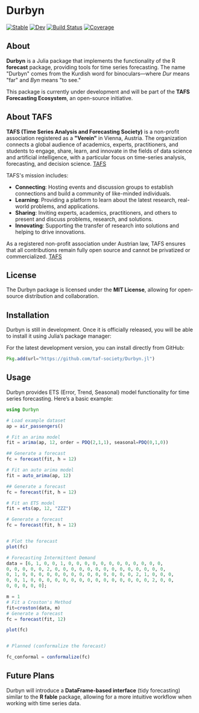 # Durbyn

[![Stable](https://img.shields.io/badge/docs-stable-blue.svg)](https://taf-society.github.io/Durbyn.jl/stable/)
[![Dev](https://img.shields.io/badge/docs-dev-blue.svg)](https://taf-society.github.io/Durbyn.jl/dev/)
[![Build Status](https://github.com/taf-society/Durbyn.jl/actions/workflows/CI.yml/badge.svg?branch=main)](https://github.com/taf-society/Durbyn.jl/actions/workflows/CI.yml?query=branch%3Amain)
[![Coverage](https://codecov.io/gh/taf-society/Durbyn.jl/branch/main/graph/badge.svg)](https://codecov.io/gh/taf-society/Durbyn.jl)


## About

**Durbyn** is a Julia package that implements the functionality of the R **forecast** package, providing tools for time series forecasting. The name "Durbyn" comes from the Kurdish word for binoculars—where *Dur* means "far" and *Byn* means "to see."

This package is currently under development and will be part of the **TAFS Forecasting Ecosystem**, an open-source initiative.

## About TAFS

**TAFS (Time Series Analysis and Forecasting Society)** is a non-profit association registered as a **"Verein"** in Vienna, Austria. The organization connects a global audience of academics, experts, practitioners, and students to engage, share, learn, and innovate in the fields of data science and artificial intelligence, with a particular focus on time-series analysis, forecasting, and decision science. [TAFS](https://taf-society.org/)


TAFS's mission includes:

- **Connecting**: Hosting events and discussion groups to establish connections and build a community of like-minded individuals.
- **Learning**: Providing a platform to learn about the latest research, real-world problems, and applications.
- **Sharing**: Inviting experts, academics, practitioners, and others to present and discuss problems, research, and solutions.
- **Innovating**: Supporting the transfer of research into solutions and helping to drive innovations.

As a registered non-profit association under Austrian law, TAFS ensures that all contributions remain fully open source and cannot be privatized or commercialized. [TAFS](https://taf-society.org/)

## License

The Durbyn package is licensed under the **MIT License**, allowing for open-source distribution and collaboration.

## Installation

Durbyn is still in development. Once it is officially released, you will be able to install it using Julia’s package manager:


For the latest development version, you can install directly from GitHub:

```julia
Pkg.add(url="https://github.com/taf-society/Durbyn.jl")
```

## Usage

Durbyn provides ETS (Error, Trend, Seasonal) model functionality for time series forecasting. Here’s a basic example:

```julia
using Durbyn

# Load example dataset
ap = air_passengers()

# Fit an arima model
fit = arima(ap, 12, order = PDQ(2,1,1), seasonal=PDQ(0,1,0))

## Generate a forecast
fc = forecast(fit, h = 12)

# Fit an auto arima model
fit = auto_arima(ap, 12)

## Generate a forecast
fc = forecast(fit, h = 12)

# Fit an ETS model
fit = ets(ap, 12, "ZZZ")

# Generate a forecast
fc = forecast(fit, h = 12)


# Plot the forecast
plot(fc)

# Forecasting Intermittent Demand
data = [6, 1, 0, 0, 1, 0, 0, 0, 0, 0, 0, 0, 0, 0, 0, 0, 0,
0, 0, 0, 0, 0, 2, 0, 0, 0, 0, 0, 0, 0, 0, 0, 0, 0, 0, 0, 0,
0, 1, 0, 0, 0, 0, 0, 0, 0, 0, 0, 0, 0, 0, 0, 0, 2, 1, 0, 0, 0,
0, 0, 1, 0, 0, 0, 0, 0, 0, 0, 0, 0, 0, 0, 0, 0, 0, 0, 2, 0, 0, 
0, 0, 0, 0, 0];

m = 1
# Fit a Croston's Method
fit=croston(data, m)
# Generate a forecast
fc = forecast(fit, 12)

plot(fc)


# Planned (conformalize the forecast)

fc_conformal = conformalize(fc)

```

## Future Plans

Durbyn will introduce a **DataFrame-based interface** (tidy forecasting) similar to the **R fable** package, allowing for a more intuitive workflow when working with time series data.
